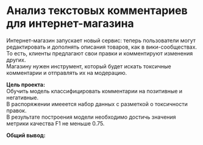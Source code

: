 # Анализ текстовых комментариев  для интернет-магазина

Интернет-магазин запускает новый сервис: теперь пользователи могут редактировать и дополнять описания товаров, как в вики-сообществах.   
То есть, клиенты предлагают свои правки и комментируют изменения других.   
Магазину нужен инструмент, который будет искать токсичные комментарии и отправлять их на модерацию.

**Цель проекта:**  
Обучить модель классифицировать комментарии на позитивные и негативные.  
В распоряжении имееется набор данных с разметкой о токсичности правок.  
В результате построения модели необходимо достичь значения метрики качества F1 не меньше 0.75.

**Общий вывод:**
